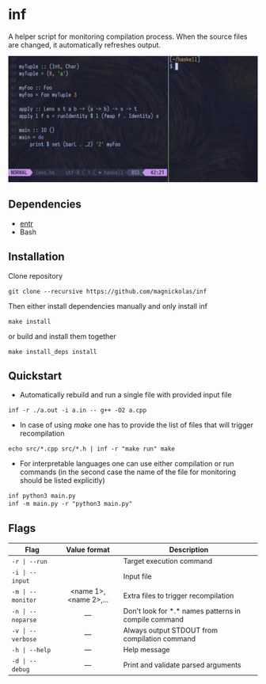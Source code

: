 # inf

A helper script for monitoring compilation process.
When the source files are changed, it automatically refreshes output.

<img src="https://github.com/magnickolas/inf/blob/815abc8c51ec0afb5653211c557de662dad04bb6/extra/demo.gif" width="700">

## Dependencies

- [entr](https://github.com/eradman/entr)
- Bash

## Installation

Clone repository
```console
git clone --recursive https://github.com/magnickolas/inf
```

Then either install dependencies manually and only install inf
```console
make install
```
or build and install them together
```console
make install_deps install 
```

## Quickstart

- Automatically rebuild and run a single file with provided input file
```console
inf -r ./a.out -i a.in -- g++ -O2 a.cpp
 ```

- In case of using *make* one has to provide the list of files that will trigger recompilation
```console
echo src/*.cpp src/*.h | inf -r "make run" make
```

- For interpretable languages one can use either compilation or run commands (in the second case the name of the file for monitoring should be listed explicitly)
```console
inf python3 main.py
inf -m main.py -r "python3 main.py"
```

## Flags

| Flag              |     Value format      | Description                                                                                 |
| ----------------- |:---------------------:| ------------------------------------------------------------------------------------------- |
| `-r \| --run`     |       <command>       | Target execution command                                                                    |
| `-i \| --input`   |        <name>         | Input file                                                                                  |
| `-m \| --monitor` | <name 1>,<name 2>,... | Extra files to trigger recompilation                                                        |
| `-n \| --noparse` |           —           | Don't look for \*.\* names patterns in compile command                                      |
| `-v \| --verbose` |           —           | Always output STDOUT from compilation command                                               |
| `-h \| --help`    |           —           | Help message                                                                                |
| `-d \| --debug`   |           —           | Print and validate parsed arguments                                                         |
